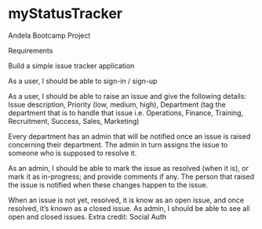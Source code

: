 # myStatusTracker
Andela Bootcamp Project


Requirements

Build a simple issue tracker application

As a user, I should be able to sign-in / sign-up

As a user, I should be able to raise an issue and give the following details: Issue description, Priority (low, medium, high), Department (tag the department that is to handle that issue i.e. Operations, Finance, Training, Recruitment, Success, Sales, Marketing)

 Every department has an admin that will be notified once an issue is raised concerning their department. The admin in turn assigns the issue to someone who is supposed to resolve it.
 
 As an admin, I should be able to mark the issue as resolved (when it is), or mark it as in-progress; and provide comments if any. The person that raised the issue is notified when these changes happen to the issue.
 
  When an issue is not yet, resolved, it is know as an open issue, and once resolved, it’s known as a closed issue.
  As admin, I should be able to see all open and closed issues.
  Extra credit: Social Auth
